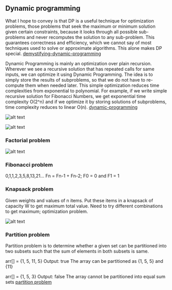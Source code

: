 ## Dynamic programming
What I hope to convey is that DP is a useful technique for optimization problems, those problems that seek the maximum or minimum solution given certain constraints, because it looks through all possible sub-problems and never recomputes the solution to any sub-problem. This guarantees correctness and efficiency, which we cannot say of most techniques used to solve or approximate algorithms. This alone makes DP special.
[demystifying-dynamic-programming](https://www.freecodecamp.org/news/demystifying-dynamic-programming-3efafb8d4296/)

Dynamic Programming is mainly an optimization over plain recursion. Wherever we see a recursive solution that has repeated calls for same inputs, we can optimize it using Dynamic Programming. The idea is to simply store the results of subproblems, so that we do not have to re-compute them when needed later. This simple optimization reduces time complexities from exponential to polynomial. For example, if we write simple recursive solution for Fibonacci Numbers, we get exponential time complexity O(2^n) and if we optimize it by storing solutions of subproblems, time complexity reduces to linear O(n).
[dynamic-programming](https://www.geeksforgeeks.org/dynamic-programming/)

![alt text](https://www.geeksforgeeks.org/wp-content/uploads/Dynamic-Programming-1-768x384.png)

![alt text](https://media.geeksforgeeks.org/wp-content/cdn-uploads/Tabulation-vs-Memoization-1.png)

### Factorial problem
![alt text](https://media.geeksforgeeks.org/wp-content/cdn-uploads/factorial.png)

### Fibonacci problem
0,1,1,2,3,5,8,13,21...
Fn = Fn-1 + Fn-2; F0 = 0 and F1 = 1


### Knapsack problem

Given weights and values of n items. Put these items in a knapsack of capacity W to get maximum total value.
Need to try different combinations to get maximum; optimization problem.

![alt text](https://www.geeksforgeeks.org/wp-content/uploads/knapsack-problem-660x285.png)

### Partition problem
Partition problem is to determine whether a given set can be partitioned into two subsets such that the sum of elements in both subsets is same.

arr[] = {1, 5, 11, 5}
Output: true 
The array can be partitioned as {1, 5, 5} and {11}

arr[] = {1, 5, 3}
Output: false 
The array cannot be partitioned into equal sum sets
[partition problem](https://www.geeksforgeeks.org/partition-problem-dp-18/)

